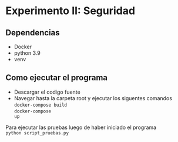 # Experimento II: Seguridad 

## Dependencias
  * Docker
  * python 3.9
  * venv

## Como ejecutar el programa
* Descargar el codigo fuente
* Navegar hasta la carpeta root y ejecutar los siguentes comandos
<br> <code>docker-compose build</code>
<br> <code>docker-compose up</code>

Para ejecutar las pruebas luego de haber iniciado el programa
<br> <code>python script_pruebas.py</code>
